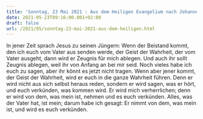 ```yaml
---
title: 'Sonntag, 23 Mai 2021 : Aus dem Heiligen Evangelium nach Johannes - Joh 15,26-27.16,12-15.'
date: 2021-05-23T09:16:00.001+02:00
draft: false
url: /2021/05/sonntag-23-mai-2021-aus-dem-heiligen.html
---
```


In jener Zeit sprach Jesus zu seinen Jüngern: Wenn der Beistand kommt, den ich euch vom Vater aus senden werde, der Geist der Wahrheit, der vom Vater ausgeht, dann wird er Zeugnis für mich ablegen. Und auch ihr sollt Zeugnis ablegen, weil ihr von Anfang an bei mir seid. Noch vieles habe ich euch zu sagen, aber ihr könnt es jetzt nicht tragen. Wenn aber jener kommt, der Geist der Wahrheit, wird er euch in die ganze Wahrheit führen. Denn er wird nicht aus sich selbst heraus reden, sondern er wird sagen, was er hört, und euch verkünden, was kommen wird. Er wird mich verherrlichen; denn er wird von dem, was mein ist, nehmen und es euch verkünden. Alles, was der Vater hat, ist mein; darum habe ich gesagt: Er nimmt von dem, was mein ist, und wird es euch verkünden.